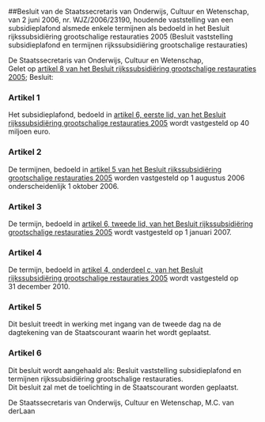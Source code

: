 <meta http-equiv='Content-Type' content='text/html; charset=utf-8' />

##Besluit van de Staatssecretaris van Onderwijs, Cultuur en Wetenschap, van 2 juni 2006, nr. WJZ/2006/23190, houdende vaststelling van een subsidieplafond alsmede enkele termijnen als bedoeld in het Besluit rijkssubsidiëring grootschalige restauraties 2005 (Besluit vaststelling subsidieplafond en termijnen rijkssubsidiëring grootschalige restauraties)

De Staatssecretaris van Onderwijs, Cultuur en Wetenschap,  
Gelet op [artikel 8 van het Besluit rijkssubsidiëring grootschalige restauraties 2005](../../../../../../../../../AMvB/besluit/rijkssubsidiëring/grootschalige/restauraties/2005/BWBR0018387/README.md);
Besluit:    

### Artikel  1  

Het subsidieplafond, bedoeld in [artikel 6, eerste lid, van het Besluit rijkssubsidiëring grootschalige restauraties 2005](../../../../../../../../../AMvB/besluit/rijkssubsidiëring/grootschalige/restauraties/2005/BWBR0018387/README.md) wordt vastgesteld op 40 miljoen euro.  

### Artikel  2  

De termijnen, bedoeld in [artikel 5 van het Besluit rijkssubsidiëring grootschalige restauraties 2005](../../../../../../../../../AMvB/besluit/rijkssubsidiëring/grootschalige/restauraties/2005/BWBR0018387/README.md) worden vastgesteld op 1 augustus 2006 onderscheidenlijk 1 oktober 2006.  

### Artikel  3  

De termijn, bedoeld in [artikel 6, tweede lid, van het Besluit rijkssubsidiëring grootschalige restauraties 2005](../../../../../../../../../AMvB/besluit/rijkssubsidiëring/grootschalige/restauraties/2005/BWBR0018387/README.md) wordt vastgesteld op 1 januari 2007.  

### Artikel  4  

De termijn, bedoeld in [artikel 4, onderdeel c, van het Besluit rijkssubsidiëring grootschalige restauraties 2005](../../../../../../../../../AMvB/besluit/rijkssubsidiëring/grootschalige/restauraties/2005/BWBR0018387/README.md) wordt vastgesteld op 31 december 2010.  

### Artikel  5  

Dit besluit treedt in werking met ingang van de tweede dag na de dagtekening van de Staatscourant waarin het wordt geplaatst.  

### Artikel  6  

Dit besluit wordt aangehaald als: Besluit vaststelling subsidieplafond en termijnen rijkssubsidiëring grootschalige restauraties.  
Dit besluit zal met de toelichting in de Staatscourant worden geplaatst.  

De 
Staatssecretaris van Onderwijs, Cultuur en Wetenschap, 
M.C. van derLaan   
